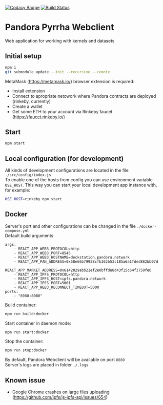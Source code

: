 [![Codacy Badge](https://api.codacy.com/project/badge/Grade/5e195be0b5234b6c98870c504036bff0)](https://www.codacy.com/app/kostysh/pyrrha-webclient?utm_source=github.com&amp;utm_medium=referral&amp;utm_content=pandoraboxchain/pyrrha-webclient&amp;utm_campaign=Badge_Grade) [![Build Status](https://travis-ci.org/pandoraboxchain/pyrrha-webclient.svg?branch=master)](https://travis-ci.org/pandoraboxchain/pyrrha-webclient)  

# Pandora Pyrrha Webclient
Web application for working with kernels and datasets

## Initial setup 
```sh
npm i
git submodule update --init --recursive --remote
```
MetaMask (https://metamask.io/) browser extension is required:
- Install extension
- Connect to apropriate netowork where Pandora contracts are deployed (rinkeby, currently)
- Create a wallet
- Get some ETH to your account via Rinkeby faucet (https://faucet.rinkeby.io/)

## Start 
```sh
npm start
```

## Local configuration (for development)
All kinds of development configurations are located in the file `./src/config/index.js`  
To enable one of the hosts from config you can use environment variable `USE_HOST`.
This way you can start your local development app instance with, for example:
```sh
USE_HOST=rinkeby npm start
```

## Docker
Server's port and other configurations can be changed in the file `./docker-compose.yml`   
Default build arguments:
```
args:
    - REACT_APP_WEB3_PROTOCOL=http
    - REACT_APP_WEB3_PORT=8545
    - REACT_APP_WEB3_HOSTNAME=dockstation.pandora.network
    - REACT_APP_PAN_ADDRESS=0x58e66b79928cfb362b53c185a6a1fded882bb07d
    - REACT_APP_MARKET_ADDRESS=0x6142029abb21ef2e0bffde8d43f15c64f3750fe6
    - REACT_APP_IPFS_PROTOCOL=http
    - REACT_APP_IPFS_HOST=ipfs.pandora.network
    - REACT_APP_IPFS_PORT=5001
    - REACT_APP_WEB3_RECONNECT_TIMEOUT=5000
ports:
    - "8080:8080"
```
Build container:
```sh
npm run build:docker
```
Start container in daemon mode:
```sh
npm run start:docker
```
Stop the container:  
```sh
npm run stop:docker
```
By default, Pandora Webclient will be available on port `8080`  
Server's logs are placed in folder `./.logs`

## Known issue
- Google Chrome crashes on large files uploading (https://github.com/ipfs/js-ipfs-api/issues/654)
